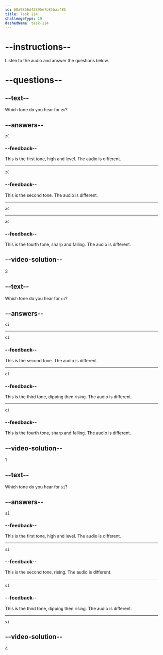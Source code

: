 ```yaml
---
id: 68a9856d43895e7b85baa485
title: Task 114
challengeType: 19
dashedName: task-114
---
```


<!-- (Audio) A: zǔ, cī, sì -->

# --instructions--

Listen to the audio and answer the questions below.

# --questions--

## --text--

Which tone do you hear for `zu`?

## --answers--

`zū`

### --feedback--

This is the first tone, high and level. The audio is different.

---

`zú`

### --feedback--

This is the second tone. The audio is different.

---

`zǔ`

---

`zù`

### --feedback--

This is the fourth tone, sharp and falling. The audio is different.

## --video-solution--

3

## --text--

Which tone do you hear for `ci`?

## --answers--

`cī`

---

`cí`

### --feedback--

This is the second tone. The audio is different.

---

`cǐ`

### --feedback--

This is the third tone, dipping then rising. The audio is different.

---

`cì`

### --feedback--

This is the fourth tone, sharp and falling. The audio is different.

## --video-solution--

1

## --text--

Which tone do you hear for `si`?

## --answers--

`sī`

### --feedback--

This is the first tone, high and level. The audio is different.

---

`sí`

### --feedback--

This is the second tone, rising. The audio is different.

---

`sǐ`

### --feedback--

This is the third tone, dipping then rising. The audio is different.

---

`sì`

## --video-solution--

4
